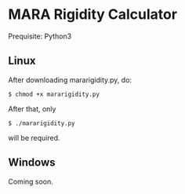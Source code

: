 # MARA Rigidity Calculator

Prequisite: Python3

## Linux

After downloading mararigidity.py, do:

`$ chmod +x mararigidity.py`

After that, only 

`$ ./mararigidity.py`

will be required.

## Windows 

Coming soon.
